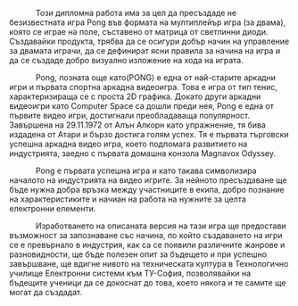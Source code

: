 &nbsp;&nbsp;&nbsp;&nbsp;&nbsp;&nbsp;&nbsp;&nbsp;&nbsp;&nbsp;&nbsp;&nbsp;Този дипломна работа има за цел да пресъздаде не безизвестната игра Pong във формата на мултиплейър
игра (за двама), която се играе на поле, съставено от матрица от светлинни диоди. Създавайки продукта, 
трябва да се осигури добър начин на управление за двамата играчи, да се дефинират ясни правила за начина на игра и да се 
създаде добро визуално изложение на хода на играта.

&nbsp;&nbsp;&nbsp;&nbsp;&nbsp;&nbsp;&nbsp;&nbsp;&nbsp;&nbsp;&nbsp;&nbsp;Pong, позната още като(PONG) е една от най-старите аркадни игри и първата спортна аркадна видеоигра. Това е игра от тип тенис,
характеризираща се с проста 2D графика. Докато други аркадни видеоигри като Computer Space са дошли преди нея, Pong е една от първите
видео игри, достигнали преобладаваща популярност. Завършена на 29.11.1972 от Алън Алкорн като упражнение, тя бива издадена от Атари
и бързо достига голям успех. Тя е първата търговски успешна аркадна видео игра, което подпомага развитието на индустрията, заедно с първата
домашна конзола Magnavox Odyssey.

&nbsp;&nbsp;&nbsp;&nbsp;&nbsp;&nbsp;&nbsp;&nbsp;&nbsp;&nbsp;&nbsp;&nbsp;Pong е първата успешна игра и като такава символизира началото на индустрията на видео игрите. За нейното пресъздаване ще бъде нужна
добра връзка между участниците в екипа, добро познание на характеристиките и начиан на работа на нужните за целта електронни елементи.

&nbsp;&nbsp;&nbsp;&nbsp;&nbsp;&nbsp;&nbsp;&nbsp;&nbsp;&nbsp;&nbsp;&nbsp;Изработването на описаната версия
на тази игра ще предостави възможност за запознаване със начина, по който създаването на игри се е превърнало в индустрия,
как са се появили различните жанрове и разновидности, ще бъде полезен опит за бъдещето и при успешно завършване, ще вдигне нивото
на техническата култура в Технологично училище Електронни системи към ТУ-София, позволявайки на бъдещите ученици да се докоснат
до това, което някога и те самите ще могат да създадат.

